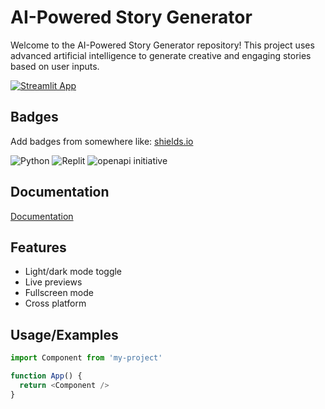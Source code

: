 # AI-Powered Story Generator

Welcome to the AI-Powered Story Generator repository! This project uses advanced artificial intelligence to generate creative and engaging stories based on user inputs.

[![Streamlit App](https://static.streamlit.io/badges/streamlit_badge_black_white.svg)](https://storytellerimagegenerator-jhpzgn9kcoaxscmjrw6z4r.streamlit.app/)

## Badges

Add badges from somewhere like: [shields.io](https://shields.io/)

![Python](https://img.shields.io/badge/python-3670A0?style=for-the-badge&logo=python&logoColor=ffdd54)
![Replit](https://img.shields.io/badge/Replit-DD1200?style=for-the-badge&logo=Replit&logoColor=white)
![openapi initiative](https://img.shields.io/badge/openapiinitiative-%23000000.svg?style=for-the-badge&logo=openapiinitiative&logoColor=white)


## Documentation

[Documentation](https://linktodocumentation)


## Features

- Light/dark mode toggle
- Live previews
- Fullscreen mode
- Cross platform


## Usage/Examples

```javascript
import Component from 'my-project'

function App() {
  return <Component />
}
```
